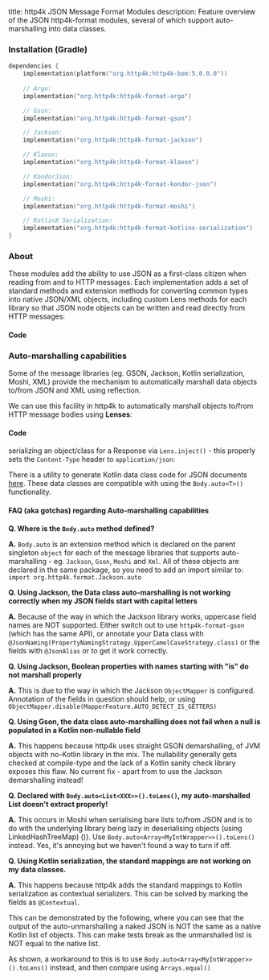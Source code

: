 title: http4k JSON Message Format Modules
description: Feature overview of the JSON http4k-format modules, several of which support auto-marshalling into data classes.

### Installation (Gradle)

```kotlin
dependencies {
    implementation(platform("org.http4k:http4k-bom:5.0.0.0"))
 
    // Argo:  
    implementation("org.http4k:http4k-format-argo")

    // Gson:  
    implementation("org.http4k:http4k-format-gson")

    // Jackson: 
    implementation("org.http4k:http4k-format-jackson")

    // Klaxon: 
    implementation("org.http4k:http4k-format-klaxon")

    // KondorJson: 
    implementation("org.http4k:http4k-format-kondor-json")

    // Moshi: 
    implementation("org.http4k:http4k-format-moshi")

    // KotlinX Serialization: 
    implementation("org.http4k:http4k-format-kotlinx-serialization")
}
```

### About
These modules add the ability to use JSON as a first-class citizen when reading from and to HTTP messages. Each 
implementation adds a set of standard methods and extension methods for converting common types into native JSON/XML 
objects, including custom Lens methods for each library so that JSON node objects can be written and read directly from
 HTTP messages:

#### Code [<img class="octocat"/>](https://github.com/http4k/http4k/blob/master/src/docs/guide/reference/json/example.kt)

<script src="https://gist-it.appspot.com/https://github.com/http4k/http4k/blob/master/src/docs/guide/reference/json/example.kt"></script>

### Auto-marshalling capabilities

Some of the message libraries (eg. GSON, Jackson, Kotlin serialization, Moshi, XML) provide the mechanism to automatically marshall data objects 
to/from JSON and XML using reflection.

We can use this facility in http4k to automatically marshall objects to/from HTTP message bodies using **Lenses**:

#### Code [<img class="octocat"/>](https://github.com/http4k/http4k/blob/master/src/docs/guide/reference/json/autoJson.kt)

<script src="https://gist-it.appspot.com/https://github.com/http4k/http4k/blob/master/src/docs/guide/reference/json/autoJson.kt"></script>

serializing an object/class for a Response via `Lens.inject()` - this properly sets the `Content-Type` header to `application/json`:
<script src="https://gist-it.appspot.com/https://github.com/http4k/http4k/blob/master/src/docs/guide/reference/json/autoJsonResponse.kt"></script>

There is a utility to generate Kotlin data class code for JSON documents [here](http://toolbox.http4k.org/dataclasses). 
These data classes are compatible with using the `Body.auto<T>()` functionality. 

#### FAQ (aka gotchas) regarding Auto-marshalling capabilities

**Q. Where is the `Body.auto` method defined?**

**A.** `Body.auto` is an extension method which is declared on the parent singleton `object` for each of the message libraries that supports auto-marshalling - eg. `Jackson`, `Gson`, `Moshi` and `Xml`. All of these objects are declared in the same package, so you need to add an import similar to:
`import org.http4k.format.Jackson.auto`

**Q. Using Jackson, the Data class auto-marshalling is not working correctly when my JSON fields start with capital letters**

**A.** Because of the way in which the Jackson library works, uppercase field names are NOT supported. Either switch out to use `http4k-format-gson` (which has the same API), or annotate your Data class with `@JsonNaming(PropertyNamingStrategy.UpperCamelCaseStrategy.class)` or the fields with `@JsonAlias` or to get it work correctly.

**Q. Using Jackson, Boolean properties with names starting with "is" do not marshall properly**

**A.** This is due to the way in which the Jackson `ObjectMapper` is configured. Annotation of the fields in question should help, or using `ObjectMapper.disable(MapperFeature.AUTO_DETECT_IS_GETTERS)`

**Q. Using Gson, the data class auto-marshalling does not fail when a null is populated in a Kotlin non-nullable field**

**A.** This happens because http4k uses straight GSON demarshalling, of JVM objects with no-Kotlin library in the mix. The nullability generally gets checked at compile-type and the lack of a Kotlin sanity check library exposes this flaw. No current fix - apart from to use the Jackson demarshalling instead!

**Q. Declared with `Body.auto<List<XXX>>().toLens()`, my auto-marshalled List doesn't extract properly!**

**A.** This occurs in Moshi when serialising bare lists to/from JSON and is to do with the underlying library being lazy in deserialising objects (using LinkedHashTreeMap) ()). Use `Body.auto<Array<MyIntWrapper>>().toLens()` instead. Yes, it's annoying but we haven't found a way to turn if off.

**Q. Using Kotlin serialization, the standard mappings are not working on my data classes.**

**A.** This happens because http4k adds the standard mappings to Kotlin serialization as contextual serializers. This can be solved by marking the fields as `@Contextual`.

This can be demonstrated by the following, where you can see that the output of the auto-unmarshalling a naked JSON is NOT 
the same as a native Kotlin list of objects. This can make tests break as the unmarshalled list is NOT equal to the native list.

As shown, a workaround to this is to use `Body.auto<Array<MyIntWrapper>>().toLens()` instead, and then compare using 
`Arrays.equal()`

[<img class="octocat"/>](https://github.com/http4k/http4k/blob/master/src/docs/guide/reference/json/list_gotcha.kt)

<script src="https://gist-it.appspot.com/https://github.com/http4k/http4k/blob/master/src/docs/guide/reference/json/list_gotcha.kt"></script>

[http4k]: https://http4k.org
